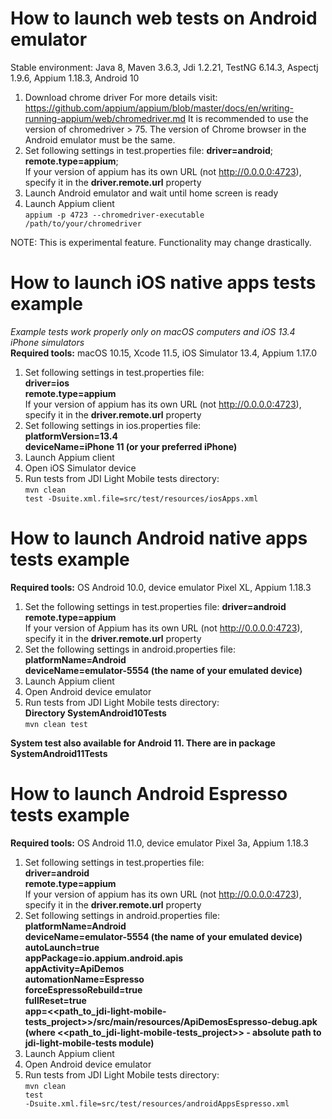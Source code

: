 <h1>How to launch web tests on Android emulator</h1>  

Stable environment: Java 8, Maven 3.6.3, Jdi 1.2.21, TestNG 6.14.3, Aspectj 1.9.6, Appium 1.18.3, Android 10 <br>

1. Download chrome driver 
For more details visit: https://github.com/appium/appium/blob/master/docs/en/writing-running-appium/web/chromedriver.md
It is recommended to use the version of chromedriver > 75. 
The version of Chrome browser in the Android emulator must be the same.
2. Set following settings in test.properties file:
<b>driver=android</b>; <br>
<b>remote.type=appium</b>; <br>
If your version of appium has its own URL (not http://0.0.0.0:4723), specify it in the <b>driver.remote.url</b> property  
3. Launch Android emulator and wait until home screen is ready
4. Launch Appium client  
<code>appium -p 4723 --chromedriver-executable /path/to/your/chromedriver</code>  

NOTE: This is experimental feature. Functionality may change drastically.

<h1>How to launch iOS native apps tests example</h1>
<i>Example tests work properly only on macOS computers and iOS 13.4 iPhone simulators</i><br>
<b>Required tools:</b> macOS 10.15, Xcode 11.5, iOS Simulator 13.4, Appium 1.17.0

1. Set following settings in test.properties file: <br>
   <b>driver=ios</b> <br>
   <b>remote.type=appium</b> <br>
   If your version of appium has its own URL (not http://0.0.0.0:4723), specify it in the <b>driver.remote.url</b> property
2. Set following settings in ios.properties file: <br>
   <b>platformVersion=13.4</b> <br>
   <b>deviceName=iPhone 11 (or your preferred iPhone)</b>
3. Launch Appium client
4. Open iOS Simulator device
5. Run tests from JDI Light Mobile tests directory:<br>
<code>mvn clean test -Dsuite.xml.file=src/test/resources/iosApps.xml</code>

<h1>How to launch Android native apps tests example</h1>
<b>Required tools:</b> OS Android 10.0, device emulator Pixel XL, Appium 1.18.3<br>

1. Set the following settings in test.properties file: 
<b>driver=android</b> <br>
<b>remote.type=appium</b> <br>
If your version of Appium has its own URL (not http://0.0.0.0:4723), specify it in the <b>driver.remote.url</b> property<br>
2. Set the following settings in android.properties file:
<b>platformName=Android</b> <br>
<b>deviceName=emulator-5554 (the name of your emulated device)</b><br>
3. Launch Appium client
4. Open Android device emulator
5. Run tests from JDI Light Mobile tests directory:<br>
<b>Directory SystemAndroid10Tests</b><br>
<code>mvn clean test</code>
  
**System test also available for Android 11. There are in package SystemAndroid11Tests**<br>  

<h1>How to launch Android Espresso tests example</h1>
<b>Required tools:</b> OS Android 11.0, device emulator Pixel 3a, Appium 1.18.3

1. Set following settings in test.properties file: <br>
   <b>driver=android</b> <br>
   <b>remote.type=appium</b> <br>
   If your version of appium has its own URL (not http://0.0.0.0:4723), specify it in the <b>driver.remote.url</b> property
2. Set following settings in android.properties file: <br>
   <b>platformName=Android</b> <br>
   <b>deviceName=emulator-5554 (the name of your emulated device)</b> <br>
   <b>autoLaunch=true</b> <br>
   <b>appPackage=io.appium.android.apis</b> <br>
   <b>appActivity=ApiDemos</b> <br>
   <b>automationName=Espresso</b> <br>
   <b>forceEspressoRebuild=true</b> <br>
   <b>fullReset=true</b> <br>
   <b>app=<<path_to_jdi-light-mobile-tests_project>>/src/main/resources/ApiDemosEspresso-debug.apk 
   (where <<path_to_jdi-light-mobile-tests_project>> - absolute path to jdi-light-mobile-tests module) </b>
3. Launch Appium client
4. Open Android device emulator
5. Run tests from JDI Light Mobile tests directory:<br>
   <code>mvn clean test -Dsuite.xml.file=src/test/resources/androidAppsEspresso.xml</code>